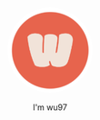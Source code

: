 <div align="center" style="border-radius: 100%;">

<img src="./img/avatar.png" width="150" height="150" style="border-radius: 100%;" />

I'm wu97
  
</div>
